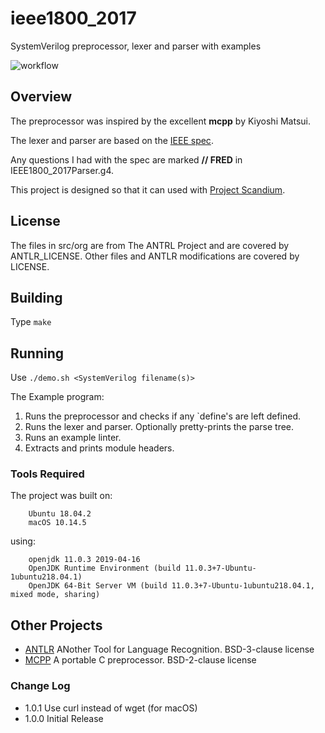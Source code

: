 # ieee1800_2017
SystemVerilog preprocessor, lexer and parser with examples

![workflow](https://github.com/veriktig/scandium/actions/workflows/build.yml/badge.svg)

## Overview
The preprocessor was inspired by the excellent **mcpp** by Kiyoshi Matsui.

The lexer and parser are based on the [IEEE spec](https://ieeexplore.ieee.org/document/8299595).

Any questions I had with the spec are marked **// FRED** in IEEE1800_2017Parser.g4.

This project is designed so that it can used with [Project Scandium](https://github.com/veriktig/scandium).

## License
The files in src/org are from The ANTRL Project and are covered by ANTLR_LICENSE.
Other files and ANTLR modifications are covered by LICENSE.

## Building
Type ```make```

## Running
Use ```./demo.sh <SystemVerilog filename(s)>```

The Example program:
1. Runs the preprocessor and checks if any `define's are left defined.
2. Runs the lexer and parser. Optionally pretty-prints the parse tree.
3. Runs an example linter.
4. Extracts and prints module headers.

### Tools Required
The project was built on:
```
    Ubuntu 18.04.2
    macOS 10.14.5
```

using:
```
    openjdk 11.0.3 2019-04-16
    OpenJDK Runtime Environment (build 11.0.3+7-Ubuntu-1ubuntu218.04.1)
    OpenJDK 64-Bit Server VM (build 11.0.3+7-Ubuntu-1ubuntu218.04.1, mixed mode, sharing)
```

## Other Projects
* [ANTLR](http://www.antlr.org) ANother Tool for Language Recognition. BSD-3-clause license
* [MCPP](http://mcpp.sourceforge.net) A portable C preprocessor. BSD-2-clause license

### Change Log
* 1.0.1 Use curl instead of wget (for macOS)
* 1.0.0 Initial Release
